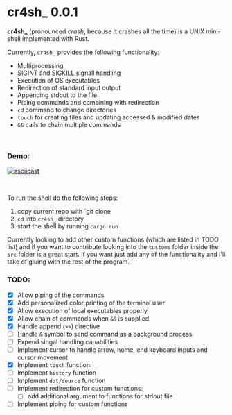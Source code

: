 # cr4sh_ 0.0.1

**cr4sh_** (pronounced _crash_, because it crashes all the time) is a UNIX mini-shell implemented with Rust.

Currently, `cr4sh_` provides the following functionality:

- Multiprocessing
- SIGINT and SIGKILL signall handling
- Execution of OS executables
- Redirection of standard input output
- Appending stdout to the file
- Piping commands and combining with redirection
- `cd` command to change directories
- `touch` for creating files and updating accessed & modified dates
- `&&` calls to chain multiple commands

<br>

### Demo: 

[![asciicast](https://asciinema.org/a/aDG5n2136psEN4rnt6oqb9i6v.svg)](https://asciinema.org/a/aDG5n2136psEN4rnt6oqb9i6v)

<br>

To run the shell do the following steps:

1. copy current repo with `git clone
2. `cd` into `cr4sh_` directory
3. start the shell by running `cargo run`

Currently looking to add other custom functions (which are listed in TODO list) and if you want to contribute looking into the `customs` folder inside the `src` folder is a great start. If you want just add any of the functionality and I'll take of gluing with the rest of the program.

### TODO:

- [x] Allow piping of the commands
- [x] Add personalized color printing of the terminal user
- [x] Allow execution of local executables properly
- [x] Allow chain of commands when `&&` is supplied
- [x] Handle append (`>>`) directive
- [ ] Handle `&` symbol to send command as a background process
- [ ] Expend singal handling capabilities
- [ ] Implement cursor to handle arrow, home, end keyboard inputs and cursor movement
- [x] Implement `touch` function:
- [ ] Implement `history` function
- [ ] Implement `dot/source` function
- [ ] Implement redirection for custom functions:
    - [ ] add additional argument to functions for stdout file
- [ ] Implement piping for custom functions
